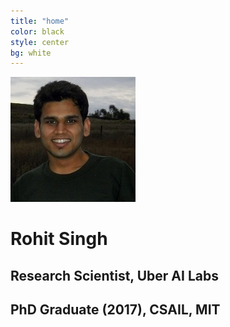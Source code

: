 ```yaml
---
title: "home"
color: black
style: center
bg: white
---
```



![RohitImg]


# Rohit Singh 

## Research Scientist, Uber AI Labs 

## PhD Graduate (2017), CSAIL, MIT 


[RohitImg]: /img/rohit.jpg
